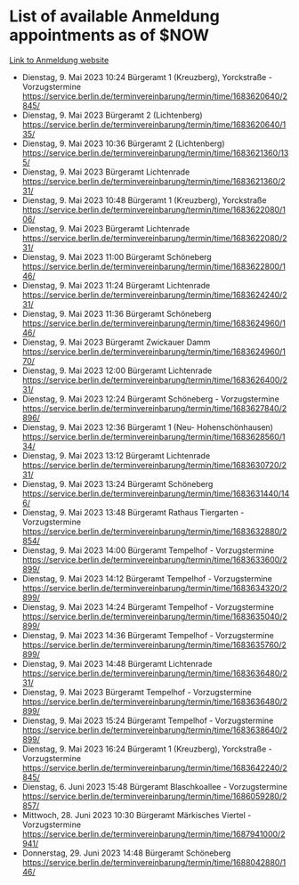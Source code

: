 # List of available Anmeldung appointments as of $NOW
[Link to Anmeldung website](https://service.berlin.de/terminvereinbarung/termin/tag.php?termin=1&anliegen[]=120686&dienstleisterlist=122210,122217,327316,122219,327312,122227,327314,122231,327346,122243,327348,122254,122252,329742,122260,329745,122262,329748,122271,327278,122273,327274,122277,327276,330436,122280,327294,122282,327290,122284,327292,122291,327270,122285,327266,122286,327264,122296,327268,150230,329760,122297,327286,122294,327284,122312,329763,122314,329775,122304,327330,122311,327334,122309,327332,317869,122281,327352,122279,329772,122283,122276,327324,122274,327326,122267,329766,122246,327318,122251,327320,122257,327322,122208,327298,122226,327300&herkunft=http%3A%2F%2Fservice.berlin.de%2Fdienstleistung%2F120686%2F)
- Dienstag, 9. Mai 2023 10:24 Bürgeramt 1 (Kreuzberg), Yorckstraße - Vorzugstermine https://service.berlin.de/terminvereinbarung/termin/time/1683620640/2845/
- Dienstag, 9. Mai 2023  Bürgeramt 2 (Lichtenberg) https://service.berlin.de/terminvereinbarung/termin/time/1683620640/135/
- Dienstag, 9. Mai 2023 10:36 Bürgeramt 2 (Lichtenberg) https://service.berlin.de/terminvereinbarung/termin/time/1683621360/135/
- Dienstag, 9. Mai 2023  Bürgeramt Lichtenrade https://service.berlin.de/terminvereinbarung/termin/time/1683621360/231/
- Dienstag, 9. Mai 2023 10:48 Bürgeramt 1 (Kreuzberg), Yorckstraße https://service.berlin.de/terminvereinbarung/termin/time/1683622080/106/
- Dienstag, 9. Mai 2023  Bürgeramt Lichtenrade https://service.berlin.de/terminvereinbarung/termin/time/1683622080/231/
- Dienstag, 9. Mai 2023 11:00 Bürgeramt Schöneberg https://service.berlin.de/terminvereinbarung/termin/time/1683622800/146/
- Dienstag, 9. Mai 2023 11:24 Bürgeramt Lichtenrade https://service.berlin.de/terminvereinbarung/termin/time/1683624240/231/
- Dienstag, 9. Mai 2023 11:36 Bürgeramt Schöneberg https://service.berlin.de/terminvereinbarung/termin/time/1683624960/146/
- Dienstag, 9. Mai 2023  Bürgeramt Zwickauer Damm https://service.berlin.de/terminvereinbarung/termin/time/1683624960/170/
- Dienstag, 9. Mai 2023 12:00 Bürgeramt Lichtenrade https://service.berlin.de/terminvereinbarung/termin/time/1683626400/231/
- Dienstag, 9. Mai 2023 12:24 Bürgeramt Schöneberg - Vorzugstermine https://service.berlin.de/terminvereinbarung/termin/time/1683627840/2896/
- Dienstag, 9. Mai 2023 12:36 Bürgeramt 1 (Neu- Hohenschönhausen) https://service.berlin.de/terminvereinbarung/termin/time/1683628560/134/
- Dienstag, 9. Mai 2023 13:12 Bürgeramt Lichtenrade https://service.berlin.de/terminvereinbarung/termin/time/1683630720/231/
- Dienstag, 9. Mai 2023 13:24 Bürgeramt Schöneberg https://service.berlin.de/terminvereinbarung/termin/time/1683631440/146/
- Dienstag, 9. Mai 2023 13:48 Bürgeramt Rathaus Tiergarten - Vorzugstermine https://service.berlin.de/terminvereinbarung/termin/time/1683632880/2854/
- Dienstag, 9. Mai 2023 14:00 Bürgeramt Tempelhof - Vorzugstermine https://service.berlin.de/terminvereinbarung/termin/time/1683633600/2899/
- Dienstag, 9. Mai 2023 14:12 Bürgeramt Tempelhof - Vorzugstermine https://service.berlin.de/terminvereinbarung/termin/time/1683634320/2899/
- Dienstag, 9. Mai 2023 14:24 Bürgeramt Tempelhof - Vorzugstermine https://service.berlin.de/terminvereinbarung/termin/time/1683635040/2899/
- Dienstag, 9. Mai 2023 14:36 Bürgeramt Tempelhof - Vorzugstermine https://service.berlin.de/terminvereinbarung/termin/time/1683635760/2899/
- Dienstag, 9. Mai 2023 14:48 Bürgeramt Lichtenrade https://service.berlin.de/terminvereinbarung/termin/time/1683636480/231/
- Dienstag, 9. Mai 2023  Bürgeramt Tempelhof - Vorzugstermine https://service.berlin.de/terminvereinbarung/termin/time/1683636480/2899/
- Dienstag, 9. Mai 2023 15:24 Bürgeramt Tempelhof - Vorzugstermine https://service.berlin.de/terminvereinbarung/termin/time/1683638640/2899/
- Dienstag, 9. Mai 2023 16:24 Bürgeramt 1 (Kreuzberg), Yorckstraße - Vorzugstermine https://service.berlin.de/terminvereinbarung/termin/time/1683642240/2845/
- Dienstag, 6. Juni 2023 15:48 Bürgeramt Blaschkoallee - Vorzugstermine https://service.berlin.de/terminvereinbarung/termin/time/1686059280/2857/
- Mittwoch, 28. Juni 2023 10:30 Bürgeramt Märkisches Viertel - Vorzugstermine https://service.berlin.de/terminvereinbarung/termin/time/1687941000/2941/
- Donnerstag, 29. Juni 2023 14:48 Bürgeramt Schöneberg https://service.berlin.de/terminvereinbarung/termin/time/1688042880/146/
